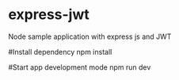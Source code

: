 # express-jwt
Node sample application with express js and JWT 

#Install dependency
npm install

#Start app development mode
npm run dev 
